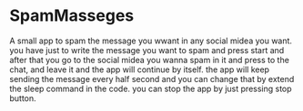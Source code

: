 # SpamMasseges
 A small app to spam the message you wwant in any social midea you want.
 you have just to write the message you want to spam and press start and after that you go to the social midea you wanna spam in it and press to the chat, and leave it and the app will continue by itself.
 the app will keep sending the message every half second and you can change that by extend the sleep command in the code.
 you can stop the app by just pressing stop button.
